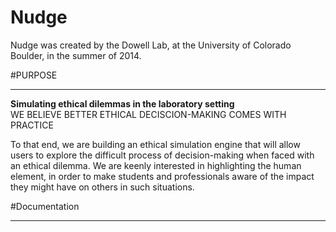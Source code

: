 # Nudge

Nudge was created by the Dowell Lab, at the University of Colorado Boulder, in the summer of 2014.

#PURPOSE
***

<b>Simulating ethical dilemmas in the laboratory setting</b>       
WE BELIEVE BETTER ETHICAL DECISCION-MAKING COMES WITH PRACTICE      

To that end, we are building an ethical simulation engine that will allow users to explore the difficult process of decision-making 
when faced with an ethical dilemma. We are keenly interested in highlighting the human element, in order to make students 
and professionals aware of the impact they might have on others in such situations.    


#Documentation
***


